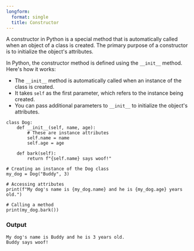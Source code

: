```yaml
---
longform:
  format: single
  title: Constructor
---
```

A constructor in Python is a special method that is automatically called when an object of a class is created. The primary purpose of a constructor is to initialize the object's attributes.

In Python, the constructor method is defined using the `__init__` method. Here's how it works:

- The `__init__` method is automatically called when an instance of the class is created.
- It takes `self` as the first parameter, which refers to the instance being created.
- You can pass additional parameters to `__init__` to initialize the object's attributes.

```
class Dog:
    def __init__(self, name, age):
        # These are instance attributes
        self.name = name
        self.age = age

    def bark(self):
        return f"{self.name} says woof!"

# Creating an instance of the Dog class
my_dog = Dog("Buddy", 3)

# Accessing attributes
print(f"My dog's name is {my_dog.name} and he is {my_dog.age} years old.")

# Calling a method
print(my_dog.bark())

```

### Output

```
My dog's name is Buddy and he is 3 years old.
Buddy says woof!
```
